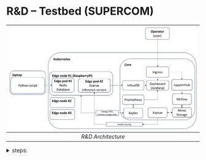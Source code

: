 # R&D – Testbed (SUPERCOM)

| ![Work_in_progress_architecture](img/success6g_edge_architecture_rnd.png "Work in progress architecture") |
| :-------------------------------------------------------------------------------------------------------: |
|                                            *R&D Architecture*                                             |

<details>
<summary>steps:</summary>

* setup full testbed
* use RaspberryPis to emulate edge nodes
* send gathered data using Python script and target specific edge nodes (emulation of vehicle moving between base stations)
* test centralized vs edge computation vs federated learning
* query and save Kepler stats (CPU,RAM usage + CO2 estimation) from Prometheus
* query and save measurements and predictions from Prometheus
* make screenshots: Grafana, Testbed environment
* make pictures of used HW (RaspberyPis, workstation, SUPERCOM servers rack?)
</details>
